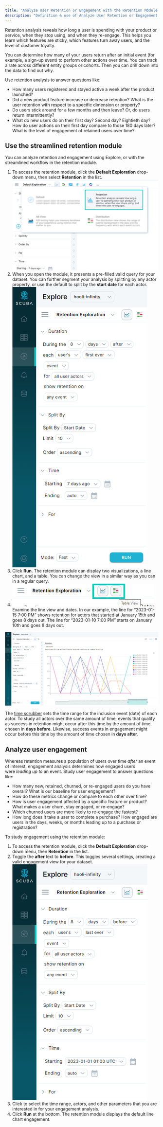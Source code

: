 ```yaml
---
title: "Analyze User Retention or Engagement with the Retention Module "
description: "Definition & use of Analyze User Retention or Engagement with the Retention Module "
---
```

Retention analysis reveals how long a user is spending with your product or service, when they stop using, and when they re-engage. This helps you learn which features are sticky, which features turn away users, and the level of customer loyalty.

You can determine how many of your users return after an initial event (for example, a sign-up event) to perform other actions over time. You can track a rate across different entity groups or cohorts. Then you can drill down into the data to find out why. 

Use retention analysis to answer questions like:

- How many users registered and stayed active a week after the product launched?
- Did a new product feature increase or decrease retention? What is the user retention with respect to a specific dimension or property?
- Do users stick around for a few months and then leave? Or, do users return intermittently?
- What do new users do on their first day? Second day? Eightieth day? How do user actions on their first day compare to those 180 days later? What is the level of engagement of retained users over time?

## Use the streamlined retention module

You can analyze retention and engagement using Explore, or with the streamlined workflow in the retention module.

1. To access the retention module, click the **Default Exploration** drop-down menu, then select **Retention** in the list.![](./attachments/v5Retention.png)
2. When you open the module, it presents a pre-filled valid query for your dataset. You can further segment your analysis by splitting by any actor property, or use the default to split by the **start date** for each actor.  
![](./attachments/v5Retention2.png)
3. Click **Run**. The retention module can display two visualizations, a line chart, and a table. You can change the view in a similar way as you can in a regular query.
4. ![](./attachments/v5RetentionChartView.png)
Examine the line view and dates. In our example, the line for “2023-01-15 7:00 PM” shows retention for actors that started at January 15th and goes 8 days out. The line for “2023-01-10 7:00 PM” starts on January 10th and goes 8 days out.

![](./attachments/v5RetentionResults.png)

The [time scrubber](/measure_iq/glossary/time-scrubber) sets the time range for the inclusion event (date) of each actor. To study all actors over the same amount of time, events that qualify as success in retention might occur after this time by the amount of time chosen in **days before**. Likewise, success events in engagement might occur before this time by the amount of time chosen in **days after**. 

## Analyze user engagement

Whereas retention measures a population of users over time *after* an event of interest, engagement analysis determines how engaged users were *leading up to* an event. Study user engagement to answer questions like:

- How many new, retained, churned, or re-engaged users do you have overall? What is our baseline for user engagement?
- How do these metrics change or compare to each other over time?
- How is user engagement affected by a specific feature or product? What makes a user churn, stay engaged, or re-engage?
- Which churned users are more likely to re-engage the fastest?
- How long does it take a user to complete a purchase? How engaged are users in the days, weeks, or months leading up to a purchase or registration?

To study engagement using the retention module:

1. To access the retention module, click the **Default Exploration** drop-down menu, then **Retention** in the list.
2. Toggle the **after** text to **before**. This toggles several settings, creating a valid engagement view for your dataset.  
![](./attachments/v5RetentionEngagement.png)
3. Click to select the time range, actors, and other parameters that you are interested in for your engagement analysis.
4. Click **Run** at the bottom. The retention module displays the default line chart engagement.